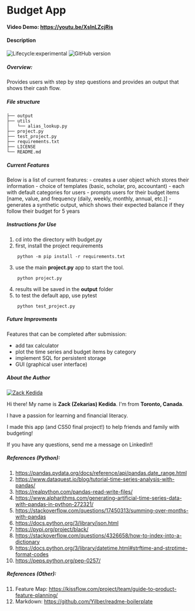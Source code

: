  # Budget App
#### Video Demo: https://youtu.be/XslnLZcjRis
#### Description
![Lifecycle:experimental](https://img.shields.io/badge/lifecycle-experimental-orange.svg)
![GitHub version](https://img.shields.io/badge/version-v0.1.0-blue.svg)

##### Overview:
Provides users with step by step questions and provides an output that shows their cash flow.
##### File structure
```
├── output
├── utils
│   └── alias_lookup.py
├── project.py
├── test_project.py
├── requirements.txt
├── LICENSE
└── README.md
```
##### Current Features
Below is a list of current features:
    - creates a user object which stores their information
    - choice of templates (basic, scholar, pro, accountant) - each with default categories for users
    - prompts users for their budget items [name, value, and frequency (daily, weekly, monthly, annual, etc.)]
    - generates a synthetic output, which shows their expected balance if they follow their budget for 5 years
##### Instructions for Use
1. cd into the directory with budget.py
2. first, install the project requirements
```
    python -m pip install -r requirements.txt
```
3. use the main __project.py__ app to start the tool.
```
    python project.py
```
4. results will be saved in the __output__ folder
5. to test the default app, use pytest
```
    python test_project.py
```
##### Future Improvments
Features that can be completed after submission:
- add tax calculator
- plot the time series and budget items by category
- implement SQL for persistent storage
- GUI (graphical user interface)
##### About the Author
[![Zack Kedida](https://avatars.githubusercontent.com/u/8821474?s=96&v=4)](https://www.linkedin.com/in/zack-kedida/)

Hi there! My name is __Zack (Zekarias) Kedida__. I'm from __Toronto, Canada__.

I have a passion for learning and financial literacy.

I made this app (and CS50 final project!) to help friends and family with budgeting!

If you have any questions, send me a message on LinkedIn!!

##### References (Python):
1. https://pandas.pydata.org/docs/reference/api/pandas.date_range.html
2. https://www.dataquest.io/blog/tutorial-time-series-analysis-with-pandas/
3. https://realpython.com/pandas-read-write-files/
4. https://www.alpharithms.com/generating-artificial-time-series-data-with-pandas-in-python-272321/
5. https://stackoverflow.com/questions/17450313/summing-over-months-with-pandas
6. https://docs.python.org/3/library/json.html
7. https://pypi.org/project/black/
8. https://stackoverflow.com/questions/4326658/how-to-index-into-a-dictionary
9. https://docs.python.org/3/library/datetime.html#strftime-and-strptime-format-codes
10. https://peps.python.org/pep-0257/
##### References (Other):
11. Feature Map: https://kissflow.com/project/team/guide-to-product-feature-planning/
12. Markdown: https://github.com/Yilber/readme-boilerplate